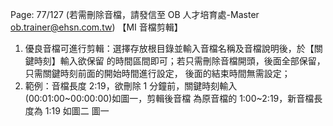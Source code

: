Page: 77/127
(若需刪除音檔，請發信至 OB 人才培育處-Master <ob.trainer@ehsn.com.tw>)
【MI 音檔剪輯】

1. 優良音檔可進行剪輯：選擇存放根目錄並輸入音檔名稱及音檔說明後，於【關鍵時刻】輸入欲保留
   的時間區間即可；若只需刪除音檔開頭，後面全部保留，只需關鍵時刻前面的開始時間進行設定，
   後面的結束時間無需設定；
2. 範例：音檔長度 2:19，欲刪除 1 分鐘前，關鍵時刻輸入 (00:01:00~00:00:00)如圖一，剪輯後音檔
   為原音檔的 1:00~2:19，新音檔長度為 1:19 如圖二
   圖一